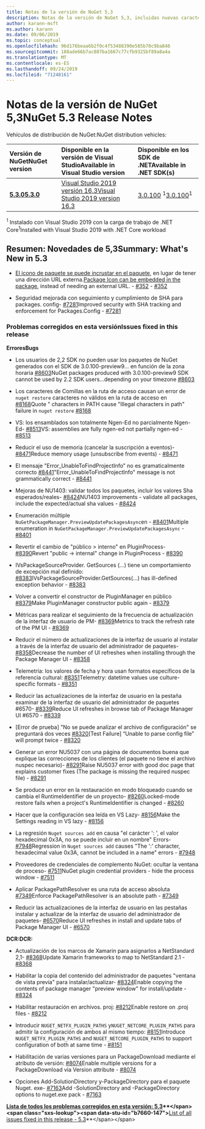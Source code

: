 ```yaml
---
title: Notas de la versión de NuGet 5,3
description: Notas de la versión de NuGet 5,3, incluidas nuevas características, correcciones de errores y DCR.
author: karann-msft
ms.author: karann
ms.date: 09/06/2019
ms.topic: conceptual
ms.openlocfilehash: 96d176beaa6b2f0c4f53488390e585b70c9ba846
ms.sourcegitcommit: 188ade66b7ac807ba1667c77cfb9325bf89a8a4a
ms.translationtype: MT
ms.contentlocale: es-ES
ms.lasthandoff: 09/24/2019
ms.locfileid: "71248161"
---
```

# <a name="nuget-53-release-notes"></a><span data-ttu-id="b7660-103">Notas de la versión de NuGet 5,3</span><span class="sxs-lookup"><span data-stu-id="b7660-103">NuGet 5.3 Release Notes</span></span>

<span data-ttu-id="b7660-104">Vehículos de distribución de NuGet:</span><span class="sxs-lookup"><span data-stu-id="b7660-104">NuGet distribution vehicles:</span></span>

| <span data-ttu-id="b7660-105">Versión de NuGet</span><span class="sxs-lookup"><span data-stu-id="b7660-105">NuGet version</span></span> | <span data-ttu-id="b7660-106">Disponible en la versión de Visual Studio</span><span class="sxs-lookup"><span data-stu-id="b7660-106">Available in Visual Studio version</span></span>| <span data-ttu-id="b7660-107">Disponible en los SDK de .NET</span><span class="sxs-lookup"><span data-stu-id="b7660-107">Available in .NET SDK(s)</span></span>|
|:---|:---|:---|
| [<span data-ttu-id="b7660-108">**5.3.0**</span><span class="sxs-lookup"><span data-stu-id="b7660-108">**5.3.0**</span></span>](https://nuget.org/downloads) | [<span data-ttu-id="b7660-109">Visual Studio 2019 versión 16,3</span><span class="sxs-lookup"><span data-stu-id="b7660-109">Visual Studio 2019 version 16.3</span></span>](https://visualstudio.microsoft.com/downloads/) | <span data-ttu-id="b7660-110">[3.0.100](https://dotnet.microsoft.com/download/dotnet-core/3.0) <sup>1</sup></span><span class="sxs-lookup"><span data-stu-id="b7660-110">[3.0.100](https://dotnet.microsoft.com/download/dotnet-core/3.0)<sup>1</sup></span></span> |

<span data-ttu-id="b7660-111"><sup>1</sup> Instalado con Visual Studio 2019 con la carga de trabajo de .NET Core</span><span class="sxs-lookup"><span data-stu-id="b7660-111"><sup>1</sup>Installed with Visual Studio 2019 with .NET Core workload</span></span>

## <a name="summary-whats-new-in-53"></a><span data-ttu-id="b7660-112">Resumen: Novedades de 5,3</span><span class="sxs-lookup"><span data-stu-id="b7660-112">Summary: What's New in 5.3</span></span>

* <span data-ttu-id="b7660-113">[El icono de paquete se puede incrustar en el paquete](../reference/msbuild-targets.md#packing-an-icon-image-file), en lugar de tener una dirección URL externa.</span><span class="sxs-lookup"><span data-stu-id="b7660-113">[Package Icon can be embedded in the package](../reference/msbuild-targets.md#packing-an-icon-image-file), instead of needing an external URL.</span></span><span data-ttu-id="b7660-114"> - [#352](https://github.com/NuGet/Home/issues/352)</span><span class="sxs-lookup"><span data-stu-id="b7660-114"> - [#352](https://github.com/NuGet/Home/issues/352)</span></span>

* <span data-ttu-id="b7660-115">Seguridad mejorada con seguimiento y cumplimiento de SHA para packages. config- [#7281](https://github.com/NuGet/Home/issues/7281)</span><span class="sxs-lookup"><span data-stu-id="b7660-115">Improved security with SHA tracking and enforcement for Packages.Config - [#7281](https://github.com/NuGet/Home/issues/7281)</span></span>

### <a name="issues-fixed-in-this-release"></a><span data-ttu-id="b7660-116">Problemas corregidos en esta versión</span><span class="sxs-lookup"><span data-stu-id="b7660-116">Issues fixed in this release</span></span>

<span data-ttu-id="b7660-117">**Errores**</span><span class="sxs-lookup"><span data-stu-id="b7660-117">**Bugs**</span></span>

* <span data-ttu-id="b7660-118">Los usuarios de 2,2 SDK no pueden usar los paquetes de NuGet generados con el SDK de 3.0.100-preview9... en función de la zona horaria [#8603](https://github.com/NuGet/Home/issues/8603)</span><span class="sxs-lookup"><span data-stu-id="b7660-118">NuGet packages produced with 3.0.100-preview9 SDK cannot be used by 2.2 SDK users...depending on your timezone [#8603](https://github.com/NuGet/Home/issues/8603)</span></span>

* <span data-ttu-id="b7660-119">Los caracteres de Comillas en la ruta de acceso causan un error de `nuget restore` caracteres no válidos en la ruta de acceso en [#8168](https://github.com/NuGet/Home/issues/8168)</span><span class="sxs-lookup"><span data-stu-id="b7660-119">Quote " characters in PATH cause "Illegal characters in path" failure in `nuget restore` [#8168](https://github.com/NuGet/Home/issues/8168)</span></span>

* <span data-ttu-id="b7660-120">VS: los ensamblados son totalmente Ngen-Ed no parcialmente Ngen-Ed- [#8513](https://github.com/NuGet/Home/issues/8513)</span><span class="sxs-lookup"><span data-stu-id="b7660-120">VS: assemblies are fully ngen-ed not partially ngen-ed - [#8513](https://github.com/NuGet/Home/issues/8513)</span></span>

* <span data-ttu-id="b7660-121">Reducir el uso de memoria (cancelar la suscripción a eventos)- [#8471](https://github.com/NuGet/Home/issues/8471)</span><span class="sxs-lookup"><span data-stu-id="b7660-121">Reduce memory usage (unsubscribe from events) - [#8471](https://github.com/NuGet/Home/issues/8471)</span></span>

* <span data-ttu-id="b7660-122">El mensaje "Error_UnableToFindProjectInfo" no es gramaticalmente correcto [#8441](https://github.com/NuGet/Home/issues/8441)</span><span class="sxs-lookup"><span data-stu-id="b7660-122">"Error_UnableToFindProjectInfo" message is not grammatically correct - [#8441](https://github.com/NuGet/Home/issues/8441)</span></span>

* <span data-ttu-id="b7660-123">Mejoras de NU1403: validar todos los paquetes, incluir los valores Sha esperados/reales- [#8424](https://github.com/NuGet/Home/issues/8424)</span><span class="sxs-lookup"><span data-stu-id="b7660-123">NU1403 improvements - validate all packages, include the expected/actual sha values - [#8424](https://github.com/NuGet/Home/issues/8424)</span></span>

* <span data-ttu-id="b7660-124">Enumeración múltiple `NuGetPackageManager.PreviewUpdatePackagesAsync`en  -  [#8401](https://github.com/NuGet/Home/issues/8401)</span><span class="sxs-lookup"><span data-stu-id="b7660-124">Multiple enumeration in `NuGetPackageManager.PreviewUpdatePackagesAsync` - [#8401](https://github.com/NuGet/Home/issues/8401)</span></span>

* <span data-ttu-id="b7660-125">Revertir el cambio de "público > interno" en PluginProcess- [#8390](https://github.com/NuGet/Home/issues/8390)</span><span class="sxs-lookup"><span data-stu-id="b7660-125">Revert "public -> internal" change in PluginProcess - [#8390](https://github.com/NuGet/Home/issues/8390)</span></span>

* <span data-ttu-id="b7660-126">IVsPackageSourceProvider. GetSources (...) tiene un comportamiento de excepción mal definido: [#8383](https://github.com/NuGet/Home/issues/8383)</span><span class="sxs-lookup"><span data-stu-id="b7660-126">IVsPackageSourceProvider.GetSources(…) has ill-defined exception behavior - [#8383](https://github.com/NuGet/Home/issues/8383)</span></span>

* <span data-ttu-id="b7660-127">Volver a convertir el constructor de PluginManager en público [#8379](https://github.com/NuGet/Home/issues/8379)</span><span class="sxs-lookup"><span data-stu-id="b7660-127">Make PluginManager constructor public again - [#8379](https://github.com/NuGet/Home/issues/8379)</span></span>

* <span data-ttu-id="b7660-128">Métricas para realizar el seguimiento de la frecuencia de actualización de la interfaz de usuario de PM- [#8369](https://github.com/NuGet/Home/issues/8369)</span><span class="sxs-lookup"><span data-stu-id="b7660-128">Metrics to track the refresh rate of the PM UI - [#8369](https://github.com/NuGet/Home/issues/8369)</span></span>

* <span data-ttu-id="b7660-129">Reducir el número de actualizaciones de la interfaz de usuario al instalar a través de la interfaz de usuario del administrador de paquetes- [#8358](https://github.com/NuGet/Home/issues/8358)</span><span class="sxs-lookup"><span data-stu-id="b7660-129">Decrease the number of UI refreshes when installing through the Package Manager UI - [#8358](https://github.com/NuGet/Home/issues/8358)</span></span>

* <span data-ttu-id="b7660-130">Telemetría: los valores de fecha y hora usan formatos específicos de la referencia cultural: [#8351](https://github.com/NuGet/Home/issues/8351)</span><span class="sxs-lookup"><span data-stu-id="b7660-130">Telemetry:  datetime values use culture-specific formats - [#8351](https://github.com/NuGet/Home/issues/8351)</span></span>

* <span data-ttu-id="b7660-131">Reducir las actualizaciones de la interfaz de usuario en la pestaña examinar de la interfaz de usuario del administrador de paquetes #6570- [#8339](https://github.com/NuGet/Home/issues/8339)</span><span class="sxs-lookup"><span data-stu-id="b7660-131">Reduce UI refreshes in browse tab of Package Manager UI #6570 - [#8339](https://github.com/NuGet/Home/issues/8339)</span></span>

* <span data-ttu-id="b7660-132">[Error de prueba] "No se puede analizar el archivo de configuración" se preguntará dos veces [#8320](https://github.com/NuGet/Home/issues/8320)</span><span class="sxs-lookup"><span data-stu-id="b7660-132">[Test Failure] “Unable to parse config file” will prompt twice - [#8320](https://github.com/NuGet/Home/issues/8320)</span></span>

* <span data-ttu-id="b7660-133">Generar un error NU5037 con una página de documentos buena que explique las correcciones de los clientes (el paquete no tiene el archivo nuspec necesario)- [#8291](https://github.com/NuGet/Home/issues/8291)</span><span class="sxs-lookup"><span data-stu-id="b7660-133">Raise NU5037 error with good doc page that explains customer fixes (The package is missing the required nuspec file) - [#8291](https://github.com/NuGet/Home/issues/8291)</span></span>

* <span data-ttu-id="b7660-134">Se produce un error en la restauración en modo bloqueado cuando se cambia el RuntimeIdentifier de un proyecto- [#8260](https://github.com/NuGet/Home/issues/8260)</span><span class="sxs-lookup"><span data-stu-id="b7660-134">Locked-mode restore fails when a project's RuntimeIdentifier is changed - [#8260](https://github.com/NuGet/Home/issues/8260)</span></span>

* <span data-ttu-id="b7660-135">Hacer que la configuración sea leída en VS Lazy- [#8156](https://github.com/NuGet/Home/issues/8156)</span><span class="sxs-lookup"><span data-stu-id="b7660-135">Make the Settings reading in VS lazy - [#8156](https://github.com/NuGet/Home/issues/8156)</span></span>

* <span data-ttu-id="b7660-136">La regresión `Nuget sources add` en causa "el carácter ': ', el valor hexadecimal 0x3A, no se puede incluir en un nombre" Errors- [#7948](https://github.com/NuGet/Home/issues/7948)</span><span class="sxs-lookup"><span data-stu-id="b7660-136">Regression in `Nuget sources add` causes "The ':' character, hexadecimal value 0x3A, cannot be included in a name" errors - [#7948](https://github.com/NuGet/Home/issues/7948)</span></span>

* <span data-ttu-id="b7660-137">Proveedores de credenciales de complemento NuGet: ocultar la ventana de proceso- [#7511](https://github.com/NuGet/Home/issues/7511)</span><span class="sxs-lookup"><span data-stu-id="b7660-137">NuGet plugin credential providers - hide the process window - [#7511](https://github.com/NuGet/Home/issues/7511)</span></span>

* <span data-ttu-id="b7660-138">Aplicar PackagePathResolver es una ruta de acceso absoluta [#7349](https://github.com/NuGet/Home/issues/7349)</span><span class="sxs-lookup"><span data-stu-id="b7660-138">Enforce PackagePathResolver is an absolute path - [#7349](https://github.com/NuGet/Home/issues/7349)</span></span>

* <span data-ttu-id="b7660-139">Reducir las actualizaciones de la interfaz de usuario en las pestañas instalar y actualizar de la interfaz de usuario del administrador de paquetes- [#6570](https://github.com/NuGet/Home/issues/6570)</span><span class="sxs-lookup"><span data-stu-id="b7660-139">Reduce UI refreshes in install and update tabs of Package Manager UI - [#6570](https://github.com/NuGet/Home/issues/6570)</span></span>

<span data-ttu-id="b7660-140">**DCR:**</span><span class="sxs-lookup"><span data-stu-id="b7660-140">**DCR:**</span></span>

* <span data-ttu-id="b7660-141">Actualización de los marcos de Xamarin para asignarlos a NetStandard 2,1- [#8368](https://github.com/NuGet/Home/issues/8368)</span><span class="sxs-lookup"><span data-stu-id="b7660-141">Update Xamarin frameworks to map to NetStandard 2.1 - [#8368](https://github.com/NuGet/Home/issues/8368)</span></span>

* <span data-ttu-id="b7660-142">Habilitar la copia del contenido del administrador de paquetes "ventana de vista previa" para instalar/actualizar- [#8324](https://github.com/NuGet/Home/issues/8324)</span><span class="sxs-lookup"><span data-stu-id="b7660-142">Enable copying the contents of package manager "preview window" for install/update - [#8324](https://github.com/NuGet/Home/issues/8324)</span></span>

* <span data-ttu-id="b7660-143">Habilitar restauración en archivos. proj: [#8212](https://github.com/NuGet/Home/issues/8212)</span><span class="sxs-lookup"><span data-stu-id="b7660-143">Enable restore on .proj files - [#8212](https://github.com/NuGet/Home/issues/8212)</span></span>

* <span data-ttu-id="b7660-144">Introducir `NUGET_NETFX_PLUGIN_PATHS` y`NUGET_NETCORE_PLUGIN_PATHS` para admitir la configuración de ambos al mismo tiempo: [#8151](https://github.com/NuGet/Home/issues/8151)</span><span class="sxs-lookup"><span data-stu-id="b7660-144">Introduce `NUGET_NETFX_PLUGIN_PATHS` and `NUGET_NETCORE_PLUGIN_PATHS` to support configuration of both at same time - [#8151](https://github.com/NuGet/Home/issues/8151)</span></span>

* <span data-ttu-id="b7660-145">Habilitación de varias versiones para un PackageDownload mediante el atributo de versión: [#8074](https://github.com/NuGet/Home/issues/8074)</span><span class="sxs-lookup"><span data-stu-id="b7660-145">Enable multiple versions for a PackageDownload via Version attribute - [#8074](https://github.com/NuGet/Home/issues/8074)</span></span>

* <span data-ttu-id="b7660-146">Opciones Add-SolutionDirectory y-PackageDirectory para el paquete Nuget. exe- [#7163](https://github.com/NuGet/Home/issues/7163)</span><span class="sxs-lookup"><span data-stu-id="b7660-146">Add -SolutionDirectory and -PackageDirectory options to nuget.exe pack - [#7163](https://github.com/NuGet/Home/issues/7163)</span></span>

<span data-ttu-id="b7660-147">**[Lista de todos los problemas corregidos en esta versión: 5,3](https://github.com/nuget/home/issues?q=is%3Aissue+is%3Aclosed+milestone%3A%225.3")**</span><span class="sxs-lookup"><span data-stu-id="b7660-147">**[List of all issues fixed in this release - 5.3](https://github.com/nuget/home/issues?q=is%3Aissue+is%3Aclosed+milestone%3A%225.3")**</span></span>
